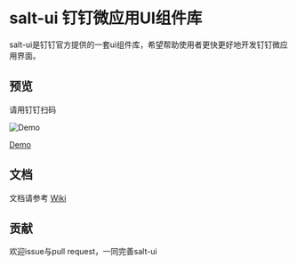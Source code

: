 salt-ui 钉钉微应用UI组件库  
====

salt-ui是钉钉官方提供的一套ui组件库，希望帮助使用者更快更好地开发钉钉微应用界面。

## 预览

请用钉钉扫码

![Demo](https://img.alicdn.com/tps/TB1oznPKpXXXXbCXpXXXXXXXXXX-236-235.png)

[Demo](http://g.alicdn.com/dingding/open-demo/0.0.4/index.html?dd_progress=false)

## 文档

文档请参考 [Wiki](https://github.com/saltjs/salt-ui/wiki)

## 贡献

欢迎issue与pull request，一同完善salt-ui


